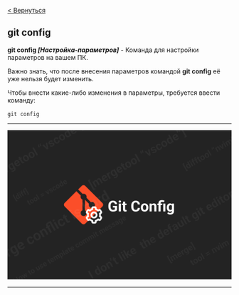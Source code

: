 [< Вернуться](/readme.md)

## git config

**git config *[Настройка-параметров]*** - Команда для настройки параметров на вашем ПК.

Важно знать, что после внесения параметров командой **git config** её уже нельзя будет изменить.

Чтобы внести какие-либо изменения в параметры, требуется ввести команду:

```bash-
git config
```

---

![git config](/assets/git-config.png)

---